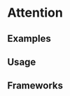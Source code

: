 <script setup>
  import React from './react.md';
  import Vue from './vue.md';
  import Elements from './elements.md';
</script>

# Attention

<components-status react='released' vue='released' elements='released' />

## Examples

<theme-switcher />

<attention-example />

## Usage

<component-design-guidelines :links="[
{ name: 'Warp - Components / Callout', link:'https://www.figma.com/file/nkiRpuVu6XRfvY96BA80H8/Components-overview?type=design&node-id=259-13731&mode=design' },
{ name: 'Warp - Components / Tooltip', link:'https://www.figma.com/file/nkiRpuVu6XRfvY96BA80H8/Components-overview?type=design&node-id=377-23911&mode=design' },
{ name: 'Warp - Components / Popover', link:'https://www.figma.com/file/nkiRpuVu6XRfvY96BA80H8/Components-overview?type=design&node-id=374-22825&mode=design' },
]" />
<component-questions />

## Frameworks

<tabs-content>
  <template #react>
    <react />
  </template>
  <template #vue>
    <vue />
  </template>
  <template #elements>
    <elements />
  </template>
</tabs-content>
